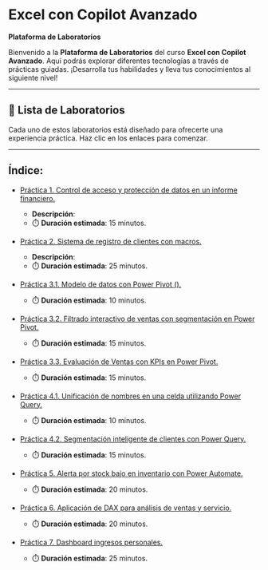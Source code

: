 # Excel con Copilot Avanzado

**Plataforma de Laboratorios**

Bienvenido a la **Plataforma de Laboratorios** del curso **Excel con Copilot Avanzado**. Aquí podrás explorar diferentes tecnologías a través de prácticas guiadas. ¡Desarrolla tus habilidades y lleva tus conocimientos al siguiente nivel!

---

## 🌟 **Lista de Laboratorios**

Cada uno de estos laboratorios está diseñado para ofrecerte una experiencia práctica. Haz clic en los enlaces para comenzar.

---
 
## Índice:
 - [Práctica 1. Control de acceso y protección de datos en un informe financiero.](./Capítulo1/README.md)
   - **Descripción**: 
   - ⏱️ **Duración estimada**: 15 minutos.

 - [Práctica 2. Sistema de registro de clientes con macros.](./)
   - **Descripción**: 
   - ⏱️ **Duración estimada**: 25 minutos.

 - [Práctica 3.1. Modelo de datos con Power Pivot ().](./Capítulo3/README.md)
   - ⏱️ **Duración estimada**: 10 minutos.
 - [Práctica 3.2. Filtrado interactivo de ventas con segmentación en Power Pivot.](./Capítulo3/README.md)
   - ⏱️ **Duración estimada**: 15 minutos.
 - [Práctica 3.3. Evaluación de Ventas con KPIs en Power Pivot.](./Capítulo3/README.md)
   - ⏱️ **Duración estimada**: 15 minutos.

 - [Práctica 4.1. Unificación de nombres en una celda utilizando Power Query.](./Capítulo4/README.md)
   - ⏱️ **Duración estimada**: 10 minutos.
 - [Práctica 4.2. Segmentación inteligente de clientes con Power Query.](./Capítulo4/README.md)
   - ⏱️ **Duración estimada**: 15 minutos.

 - [Práctica 5. Alerta por stock bajo en inventario con Power Automate.](./Capítulo5/README.md)
   - ⏱️ **Duración estimada**: 20 minutos.

 - [Práctica 6. Aplicación de DAX para análisis de ventas y servicio.](./Capítulo6/README.md) 
   - ⏱️ **Duración estimada**: 20 minutos.

 - [Práctica 7. Dashboard ingresos personales.](./Capítulo7/README.md)
   - ⏱️ **Duración estimada**: 25 minutos.
